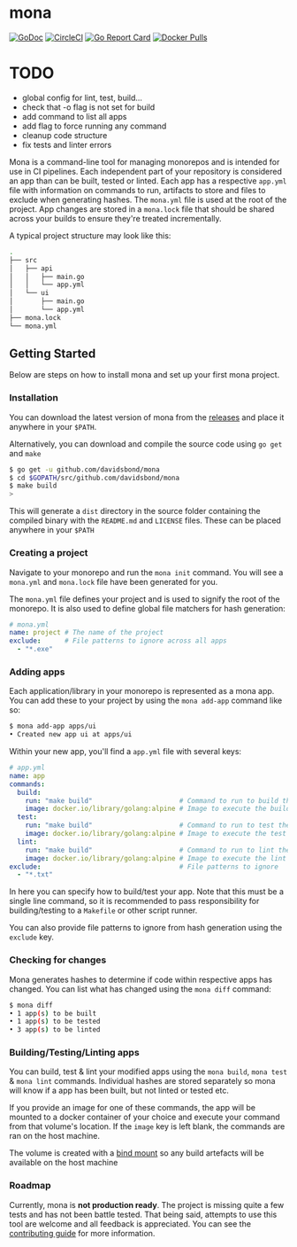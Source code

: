 # mona

[![GoDoc](https://godoc.org/github.com/davidsbond/mona?status.svg)](http://godoc.org/github.com/davidsbond/mona)
[![CircleCI](https://circleci.com/gh/davidsbond/mona/tree/master.svg?style=shield)](https://circleci.com/gh/davidsbond/mona/tree/master)
[![Go Report Card](https://goreportcard.com/badge/github.com/davidsbond/mona)](https://goreportcard.com/report/github.com/davidsbond/mona)
[![Docker Pulls](https://img.shields.io/docker/pulls/davidsbond/mona.svg)](https://hub.docker.com/r/davidsbond/mona)


# TODO
- global config for lint, test, build...
- check that -o flag is not set for build
- add command to list all apps
- add flag to force running any command
- cleanup code structure
- fix tests and linter errors

Mona is a command-line tool for managing monorepos and is intended for use in CI pipelines. Each independent part of your repository is considered an app than can be built, tested or linted. Each app has a respective `app.yml` file with information on commands to run, artifacts to store and files to exclude when generating hashes. The `mona.yml` file is used at the root of the project. App changes are stored in a `mona.lock` file that should be shared across your builds to ensure they're treated incrementally.

A typical project structure may look like this:

```bash
.
├── src
│   ├── api
│   │   ├── main.go
│   │   └── app.yml
│   └── ui
│       ├── main.go
│       └── app.yml
├── mona.lock
└── mona.yml

```

## Getting Started

Below are steps on how to install mona and set up your first mona project.

### Installation

You can download the latest version of mona from the [releases](https://github.com/davidsbond/mona/releases) and place it anywhere
in your `$PATH`.

Alternatively, you can download and compile the source code using `go get` and `make`

```bash
$ go get -u github.com/davidsbond/mona
$ cd $GOPATH/src/github.com/davidsbond/mona
$ make build
>
```

This will generate a `dist` directory in the source folder containing the compiled binary with the `README.md` and `LICENSE` files. These can be placed anywhere in your `$PATH`

### Creating a project

Navigate to your monorepo and run the `mona init` command. You will see a `mona.yml` and `mona.lock` file have been generated for you.

The `mona.yml` file defines your project and is used to signify the root of the monorepo. It is also used to define global file matchers for hash generation:

```yaml
# mona.yml
name: project # The name of the project
exclude:      # File patterns to ignore across all apps
  - "*.exe"
```

### Adding apps

Each application/library in your monorepo is represented as a mona app. You can add these to your project by using the `mona add-app` command like so:

```bash
$ mona add-app apps/ui
• Created new app ui at apps/ui
```

Within your new app, you'll find a `app.yml` file with several keys:

```yaml
# app.yml
name: app
commands:
  build:
    run: "make build"                      # Command to run to build the app
    image: docker.io/library/golang:alpine # Image to execute the build command in
  test:
    run: "make build"                      # Command to run to test the app
    image: docker.io/library/golang:alpine # Image to execute the test command in
  lint:
    run: "make build"                      # Command to run to lint the app
    image: docker.io/library/golang:alpine # Image to execute the lint command in
exclude:                                   # File patterns to ignore
  - "*.txt"
```

In here you can specify how to build/test your app. Note that this must be a single line command, so it is recommended to pass responsibility for building/testing to a `Makefile` or other script runner.

You can also provide file patterns to ignore from hash generation using the `exclude` key.

### Checking for changes

Mona generates hashes to determine if code within respective apps has changed. You can list what has changed using the `mona diff` command:

```bash
$ mona diff
• 1 app(s) to be built  
• 1 app(s) to be tested
• 3 app(s) to be linted
```

### Building/Testing/Linting apps

You can build, test & lint your modified apps using the `mona build`, `mona test` & `mona lint` commands. Individual hashes are stored separately so mona will know if a app has been built, but not linted or tested etc.

If you provide an image for one of these commands, the app will be mounted to a docker container of your choice and execute your command from that volume's location. If the `image` key is left blank, the commands are ran on the host machine.

The volume is created with a [bind mount](https://docs.docker.com/storage/bind-mounts/) so any build artefacts will be available on the host machine

### Roadmap

Currently, mona is **not production ready**. The project is missing quite a few tests and has not been battle tested. That being said, attempts to use this tool are welcome and all feedback is appreciated. You can see the [contributing guide](CONTRIBUTING.md) for more information.
